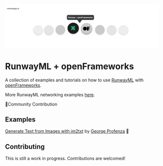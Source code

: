 <p align="center">
  <img src="./assets/cover_runway_openframeworks_github.jpg">
</p>

# RunwayML + openFrameworks

A collection of examples and tutorials on how to use [RunwayML](https://runwayml.com/) with [openFrameworks](http://openframeworks.cc/).

More RunwayML networking examples [here](https://learn.runwayml.com/#/networking/examples).

🎉Community Contribution

## Examples

[Generate Text from Images with im2txt](/im2txt/) by [George Profenza](http://sensori.al/) 🎉

## Contributing

This is still a work in progress. Contributions are welcomed!

